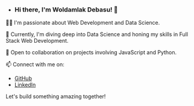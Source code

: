 - ### Hi there, I'm Woldamlak Debasu! 👋

👨‍💻 I'm passionate about Web Development and Data Science.

🌱 Currently, I'm diving deep into Data Science and honing my skills in Full Stack Web Development.

💼 Open to collaboration on projects involving JavaScript and Python.

📫 Connect with me on:
- [GitHub](https://github.com/WoldamlakDebasu)
- [LinkedIn](https://www.linkedin.com/in/woldamlak-debasu/)

Let's build something amazing together!


<!---
WoldamlakDebasu/WoldamlakDebasu is a ✨ special ✨ repository because its `README.md` (this file) appears on your GitHub profile.
You can click the Preview link to take a look at your changes.
--->
